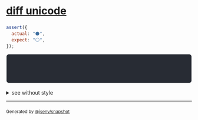 # [diff unicode](../../string.test.js#L47)

```js
assert({
  actual: "⚫️",
  expect: "⚪️",
});
```

![img](throw.svg)

<details>
  <summary>see without style</summary>

```console
AssertionError: actual and expect are different

actual: "⚫️"
expect: "⚪️"
```

</details>

---

<sub>
  Generated by <a href="https://github.com/jsenv/core/tree/main/packages/independent/snapshot">@jsenv/snapshot</a>
</sub>